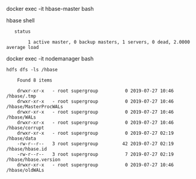 

docker exec -it hbase-master bash

   hbase shell

       status
       
            1 active master, 0 backup masters, 1 servers, 0 dead, 2.0000 average load
         
docker exec -it nodemanager bash

    hdfs dfs -ls /hbase
    
        Found 8 items
        
        drwxr-xr-x   - root supergroup          0 2019-07-27 10:46 /hbase/.tmp
        drwxr-xr-x   - root supergroup          0 2019-07-27 10:46 /hbase/MasterProcWALs
        drwxr-xr-x   - root supergroup          0 2019-07-27 10:46 /hbase/WALs
        drwxr-xr-x   - root supergroup          0 2019-07-27 10:46 /hbase/corrupt
        drwxr-xr-x   - root supergroup          0 2019-07-27 02:19 /hbase/data
        -rw-r--r--   3 root supergroup         42 2019-07-27 02:19 /hbase/hbase.id
        -rw-r--r--   3 root supergroup          7 2019-07-27 02:19 /hbase/hbase.version
        drwxr-xr-x   - root supergroup          0 2019-07-27 10:46 /hbase/oldWALs
            